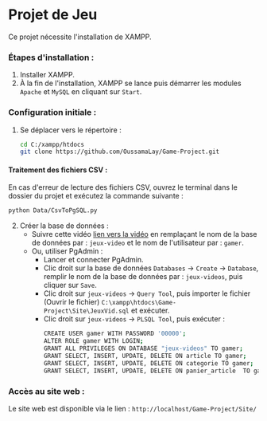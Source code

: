 # Projet de Jeu

Ce projet nécessite l'installation de XAMPP.

### Étapes d'installation :
1. Installer XAMPP.
2. À la fin de l'installation, XAMPP se lance puis démarrer les modules `Apache` et `MySQL` en cliquant sur `Start`.

### Configuration initiale :
1. Se déplacer vers le répertoire : 
    ```bash
    cd C:/xampp/htdocs
    git clone https://github.com/OussamaLay/Game-Project.git
    ```
#### Traitement des fichiers CSV :
En cas d'erreur de lecture des fichiers CSV, ouvrez le terminal dans le dossier du projet et exécutez la commande suivante :
```bash
python Data/CsvToPgSQL.py
```

2. Créer la base de données :
    - Suivre cette vidéo [lien vers la vidéo](https://www.youtube.com/watch?v=oNJpktM65eY) en remplaçant le nom de la base de données par : `jeux-video` et le nom de l'utilisateur par : `gamer`.
    - Ou, utiliser PgAdmin :
        - Lancer et connecter PgAdmin.
        - Clic droit sur la base de données `Databases` -> `Create` -> `Database`, remplir le nom de la base de données par : `jeux-videos`, puis cliquer sur `Save`.
        - Clic droit sur `jeux-videos` -> `Query Tool`, puis importer le fichier (Ouvrir le fichier) `C:\xampp\htdocs\Game-Project\Site\JeuxVid.sql` et exécuter.
        - Clic droit sur `jeux-videos` -> `PLSQL Tool`, puis exécuter :
            ```bash
            CREATE USER gamer WITH PASSWORD '00000';
            ALTER ROLE gamer WITH LOGIN;
            GRANT ALL PRIVILEGES ON DATABASE "jeux-videos" TO gamer;
            GRANT SELECT, INSERT, UPDATE, DELETE ON article TO gamer;
            GRANT SELECT, INSERT, UPDATE, DELETE ON categorie TO gamer;
            GRANT SELECT, INSERT, UPDATE, DELETE ON panier_article  TO gamer;
            ```

### Accès au site web :
Le site web est disponible via le lien : `http://localhost/Game-Project/Site/`


